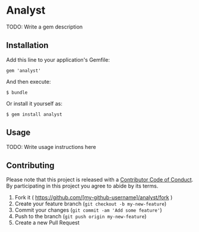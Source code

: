 # Analyst

TODO: Write a gem description

## Installation

Add this line to your application's Gemfile:

    gem 'analyst'

And then execute:

    $ bundle

Or install it yourself as:

    $ gem install analyst

## Usage

TODO: Write usage instructions here

## Contributing
Please note that this project is released with a [Contributor Code of Conduct](https://gitlab.com/coraline/analyst/blob/master/CODE_OF_CONDUCT.md). By participating in this project you agree to abide by its terms.

1. Fork it ( https://github.com/[my-github-username]/analyst/fork )
2. Create your feature branch (`git checkout -b my-new-feature`)
3. Commit your changes (`git commit -am 'Add some feature'`)
4. Push to the branch (`git push origin my-new-feature`)
5. Create a new Pull Request
